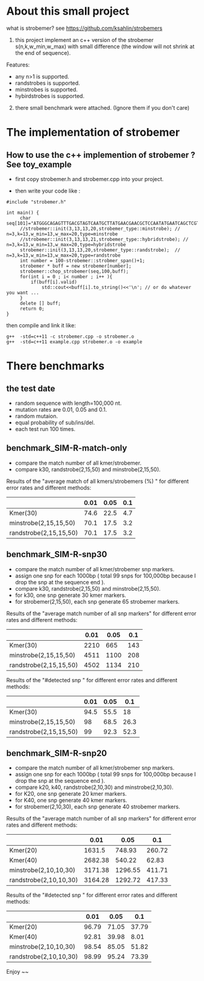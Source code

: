 # About this small project

what is strobemer? see https://github.com/ksahlin/strobemers

1. this project implement an c++ version of the strobemer s(n,k,w_min,w_max) with small difference (the window will not shrink at the end of sequence).

Features:

* any n>1 is supported.
* randstrobes is supported.
* minstrobes is supported.
* hybirdstrobes is supported.
  
2. there small benchmark were attached. (Ignore them if you don't care)

# The implementation of strobemer


## How to use the c++ implemention of strobemer ? See toy_example 

* first copy strobemer.h and strobemer.cpp into your project.

* then write your code like :

```
#include "strobemer.h"

int main() {
     char seq[101]="ATGGGCAGAGTTTGACGTAGTCAATGCTTATGAACGAACGCTCCAATATGAATCAGCTCGTGATTTTTGCTGTAAAAATCGTAGCATACTGTTTGATAAA";
     //strobemer::init(3,13,13,20,strobemer_type::minstrobe); // n=3,k=13,w_min=13,w_max=20,type=minstrobe
     //strobemer::init(3,13,13,21,strobemer_type::hybridstrobe); // n=3,k=13,w_min=13,w_max=20,type=hybridstrobe
     strobemer::init(3,13,13,20,strobemer_type::randstrobe);  // n=3,k=13,w_min=13,w_max=20,type=randstrobe
     int number = 100-strobemer::strobmer_span()+1;
     strobemer * buff = new strobemer[number];
     strobemer::chop_strobemer(seq,100,buff);
     for(int i = 0 ; i< number ; i++ ){
         if(buff[i].valid)
             std::cout<<buff[i].to_string()<<'\n'; // or do whatever you want ...
     }
     delete [] buff;
     return 0;
}
```

then compile and link it like:

```
g++  -std=c++11 -c strobemer.cpp -o strobemer.o
g++  -std=c++11 example.cpp strobemer.o -o example
```

# There benchmarks

## the test date

* random sequence with length=100,000 nt.
* mutation rates are 0.01, 0.05 and 0.1. 
* random mutaion.
* equal probability of sub/ins/del.
* each test run 100 times.





## benchmark_SIM-R-match-only

* compare the match number of all kmer/strobemer.
* compare k30, randstrobe(2,15,50) and minstrobe(2,15,50). 

Results of the "average match of all  kmers/strobemers (%) " for different error rates and different methods:

|  |  0.01  | 0.05 | 0.1 |
| --- | --- | --- |--- |
| Kmer(30) | 74.6 | 22.5 | 4.7 |
| minstrobe(2,15,15,50) | 70.1 | 17.5 | 3.2 |
| randstrobe(2,15,15,50) | 70.1 | 17.5 | 3.2 |

## benchmark_SIM-R-snp30

* compare the match number of all kmer/strobemer snp markers.
* assign one snp for each 1000bp ( total 99 snps for 100,000bp because I drop the snp at the sequence end ).
* compare k30, randstrobe(2,15,50) and minstrobe(2,15,50).
* for k30, one snp generate 30 kmer markers.
* for strobemer(2,15,50), each snp generate 65 strobemer markers.

Results of the "average match number of all snp markers" for different error rates and different methods:

|  |  0.01  | 0.05 | 0.1 |
| --- | --- | --- |--- |
| Kmer(30) | 2210 | 665 | 143 |
| minstrobe(2,15,15,50) | 4511 | 1100 | 208 |
| randstrobe(2,15,15,50) | 4502 | 1134 | 210 |

Results of the "#detected snp " for different error rates and different methods:

|  |  0.01  | 0.05 | 0.1 |
| --- | --- | --- |--- |
| Kmer(30) | 94.5 | 55.5 | 18 |
| minstrobe(2,15,15,50) | 98 | 68.5 | 26.3 |
| randstrobe(2,15,15,50) | 99 | 92.3 | 52.3 |

## benchmark_SIM-R-snp20

* compare the match number of all kmer/strobemer snp markers.
* assign one snp for each 1000bp ( total 99 snps for 100,000bp because I drop the snp at the sequence end ).
* compare k20, k40, randstrobe(2,10,30) and minstrobe(2,10,30).
* for K20, one snp generate 20 kmer markers.
* for K40, one snp generate 40 kmer markers.
* for strobemer(2,10,30), each snp generate 40 strobemer markers.

Results of the "average match number of all snp markers" for different error rates and different methods:

|  |  0.01  | 0.05 | 0.1 |
| --- | --- | --- |--- |
| Kmer(20) | 1631.5 | 748.93 | 260.72 |
| Kmer(40) | 2682.38 | 540.22 | 62.83 |
| minstrobe(2,10,10,30) | 3171.38 | 1296.55 | 411.71 |
| randstrobe(2,10,10,30) | 3164.28 | 1292.72 | 417.33 |

Results of the "#detected snp " for different error rates and different methods:

|  |  0.01  | 0.05 | 0.1 |
| --- | --- | --- |--- |
| Kmer(20) | 96.79 | 71.05 | 37.79 |
| Kmer(40) | 92.81 | 39.98 | 8.01 |
| minstrobe(2,10,10,30) | 98.54 | 85.05 | 51.82 |
| randstrobe(2,10,10,30) | 98.99 | 95.24 | 73.39 |


Enjoy ~~
